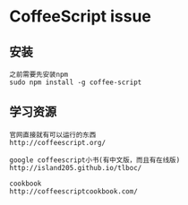 CoffeeScript issue
===
    
安装
---
    之前需要先安装npm
    sudo npm install -g coffee-script

学习资源
---
    官网直接就有可以运行的东西
    http://coffeescript.org/

    google coffeescript小书(有中文版，而且有在线版)
    http://island205.github.io/tlboc/

    cookbook
    http://coffeescriptcookbook.com/

    


